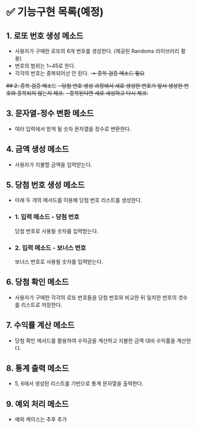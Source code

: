 # ✅ 기능구현 목록(예정)

## 1. 로또 번호 생성 메소드
- 사용자가 구매한 로또의 6개 번호를 생성한다. (제공된 Randoms 라이브러리 활용)
- 번호의 범위는 1~45로 한다.
- 각각의 번호는 중복되어선 안 된다. ~~-> 중복 검증 메소드 필요~~

~~## 2. 중복 검증 메소드~~
~~- 당첨 번호 생성 과정에서 새로 생성한 번호가 앞서 생성한 번호와 중복되지 않는지 체크.~~
~~- 중복된다면 새로 새성하고 다시 체크.~~

## 3. 문자열-정수 변환 메소드
- 여러 입력에서 받게 될 숫자 문자열을 정수로 변환한다.

## 4. 금액 생성 메소드
- 사용자가 지불할 금액을 입력받는다.

## 5. 당첨 번호 생성 메소드
- 아래 두 개의 메서드를 이용해 당첨 번호 리스트를 생성한다.
- ### 1. 입력 메소드 - 당첨 번호
    당첨 번호로 사용될 숫자를 입력받는다.
 
- ### 2. 입력 메소드 - 보너스 번호
    보너스 번호로 사용될 숫자를 입력받는다.

## 6. 당첨 확인 메소드
 - 사용자가 구매한 각각의 로또 번호들을 당첨 번호와 비교한 뒤 일치한 번호의 갯수를 리스트로 저장한다.

## 7. 수익률 계산 메소드
- 당첨 확인 메서드를 활용하여 수익금을 계산하고 지불한 금액 대비 수익률을 계산한다.
 
## 8. 통계 출력 메소드
- 5, 6에서 생성된 리스트를 기반으로 통계 문자열을 출력한다.

## 9. 예외 처리 메소드
- 예외 케이스는 추후 추가
